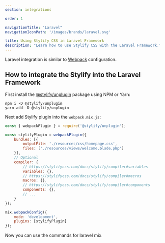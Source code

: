```yaml
---
section: integrations

order: 1

navigationTitle: "Laravel"
navigationIconPath: '/images/brands/laravel.svg'

title: Using Stylify CSS in Laravel Framework
description: "Learn how to use Stylify CSS with the Laravel Framework."
---
```


Laravel integration is similar to [Webpack](/docs/integrations/webpack) configuration.

<note><template>
Integration example for the Laravel framework can be found in <a href="https://github.com/stylify/integrations-examples/tree/master/laravel" target="_blank" rel="noopener">integrations examples repository</a>.
</template></note>

## How to integrate the Stylify into the Laravel Framework

First install the [@stylify/unplugin](/docs/unplugin) package using NPM or Yarn:

```
npm i -D @stylify/unplugin
yarn add -D @stylify/unplugin
```

Next add Stylify plugin into the `webpack.mix.js`:

```js
const { webpackPlugin } = require('@stylify/unplugin');

const stylifyPlugin = webpackPlugin({
	bundles: [{
		outputFile: './resources/css/homepage.css',
		files: ['./resources/views/welcome.blade.php']
	}],
	// Optional
	compiler: {
		// https://stylifycss.com/docs/stylify/compiler#variables
		variables: {},
		// https://stylifycss.com/docs/stylify/compiler#macros
		macros: {},
		// https://stylifycss.com/docs/stylify/compiler#components
		components: {},
		// ...
	}
});

mix.webpackConfig({
	mode: 'development',
	plugins: [stylifyPlugin]
});
```

Now you can use the commands for laravel mix.

<where-to-next />
